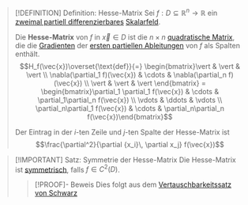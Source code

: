 >[!DEFINITION] Definition: Hesse-Matrix
>Sei $f:D\subseteq\mathbb{R}^n\to\mathbb{R}$ ein [zweimal partiell differenzierbares](Partielle%20Differenzierbarkeit.md) [Skalarfeld](../Skalarfeld.md).
>
>Die **Hesse-Matrix** von $f$ in $\vec{x}\in D$ ist die $n\times n$ [quadratische Matrix](../../../../../Lineare%20Algebra/Matrizen/Quadratische%20Matrizen/Quadratische%20Matrix.md), die die [Gradienten](Partielle%20Differenzierbarkeit.md) der [ersten partiellen Ableitungen](Partielle%20Ableitung.md) von $f$ als Spalten enthält.
>$$H_f(\vec{x})\overset{\text{def}}{=} \begin{bmatrix}\vert & \vert & \vert \\ \nabla(\partial_1 f)(\vec{x}) & \cdots & \nabla(\partial_n f)(\vec{x}) \\ \vert & \vert & \vert \end{bmatrix} = \begin{bmatrix}\partial_1 \partial_1 f(\vec{x}) & \cdots & \partial_1\partial_n f(\vec{x}) \\ \vdots & \ddots & \vdots \\ \partial_n\partial_1 f(\vec{x}) & \cdots & \partial_n\partial_n f(\vec{x})\end{bmatrix}$$
>
>Der Eintrag in der $i$-ten Zeile und $j$-ten Spalte der Hesse-Matrix ist
>$$\frac{\partial^2}{\partial {x_i}\, \partial x_j} f(\vec{x})$$

>[!IMPORTANT] Satz: Symmetrie der Hesse-Matrix
>Die Hesse-Matrix ist [symmetrisch](../../../../../Lineare%20Algebra/Matrizen/Quadratische%20Matrizen/Symmetrische%20Matrix.md), falls $f\in C^2(D)$.
>>[!PROOF]- Beweis
>>Dies folgt aus dem [Vertauschbarkeitssatz von Schwarz](Vertauschbarkeitssatz%20von%20Schwarz.md)

